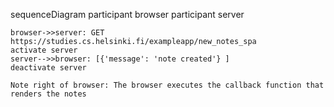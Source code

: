 sequenceDiagram
    participant browser
    participant server

    

   

    browser->>server: GET https://studies.cs.helsinki.fi/exampleapp/new_notes_spa
    activate server
    server-->>browser: [{'message': 'note created'} ]
    deactivate server

    Note right of browser: The browser executes the callback function that renders the notes